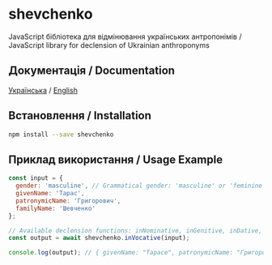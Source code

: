 # shevchenko

JavaScript бібліотека для відмінювання українських антропонімів / JavaScript library for declension of Ukrainian anthroponyms

## Документація / Documentation

[Українська](https://tooleks.github.io/shevchenko-js) / [English](https://tooleks.github.io/shevchenko-js/en.html)

## Встановлення / Installation

```bash
npm install --save shevchenko
```

## Приклад використання / Usage Example

```JavaScript
const input = {
  gender: 'masculine', // Grammatical gender: 'masculine' or 'feminine'.
  givenName: 'Тарас',
  patronymicName: 'Григорович',
  familyName: 'Шевченко'
};

// Available declension functions: inNominative, inGenitive, inDative, inAccusative, inAblative, inLocative, inVocative
const output = await shevchenko.inVocative(input);

console.log(output); // { givenName: "Тарасе", patronymicName: "Григоровичу", familyName: "Шевченку" }
```

